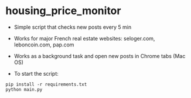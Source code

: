 # housing_price_monitor

+ Simple script that checks new posts every 5 min

+ Works for major French real estate websites: seloger.com, leboncoin.com, pap.com

+ Works as a background task and open new posts in Chrome tabs (Mac OS)

+ To start the script: 
```
pip install -r requirements.txt
python main.py
```
